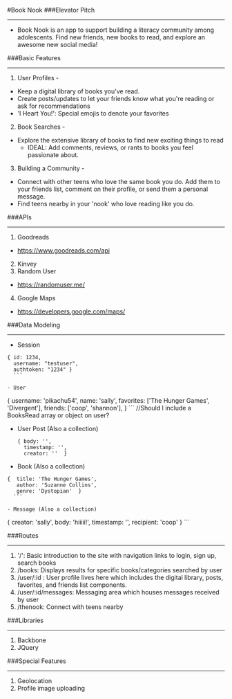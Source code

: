 #Book Nook
###Elevator Pitch
___
  - Book Nook is an app to support building a literacy community among adolescents. Find new friends, new books to read, and explore an awesome new social media!

###Basic Features
___
1. User Profiles -
  - Keep a digital library of books you've read.
  - Create posts/updates to let your friends know what you're reading or ask for recommendations
  - 'I Heart You!': Special emojis to denote your favorites

2. Book Searches -
  - Explore the extensive library of books to find new exciting things to read
    - IDEAL: Add comments, reviews, or rants to books you feel passionate about.

3. Building a Community -
  - Connect with other teens who love the same book you do. Add them to your friends list, comment on their profile, or send them a personal message.
  - Find teens nearby in your 'nook' who love reading like you do.

###APIs
___
1. Goodreads
  - https://www.goodreads.com/api
2. Kinvey
3. Random User
  - https://randomuser.me/
4. Google Maps
  - https://developers.google.com/maps/

###Data Modeling
___
  - Session
  ```
  { id: 1234,
    username: "testuser",
    authtoken: "1234" }
    ```

  - User
  ```
  { username: 'pikachu54',
     name: 'sally',
     favorites: ['The Hunger Games', 'Divergent'],
     friends: ['coop', 'shannon'],
    }
    ```
    //Should I include a BooksRead array or object on user?

  - User Post (Also a collection)
    ```
    { body: '',
      timestamp: '',
      creator: ''  }
      ```

  - Book (Also a collection)
  ```
  {  title: 'The Hunger Games',
     author: 'Suzanne Collins',
     genre: 'Dystopian'  }
    ```

  - Message (Also a collection)
  ```
  { creator: 'sally',
     body: 'hiiiii!',
     timestamp: '',
     recipient: 'coop' }
    ```

###Routes
___
1. '/': Basic introduction to the site with navigation links to login, sign up, search books
2. /books: Displays results for specific books/categories searched by user
3. /user/:id : User profile lives here which includes the digital library, posts, favorites, and friends list components.
4. /user/:id/messages: Messaging area which houses messages received by user
5. /thenook: Connect with teens nearby

###Libraries
___
1. Backbone
2. JQuery

###Special Features
___
1. Geolocation
2. Profile image uploading
